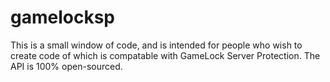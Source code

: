 # gamelocksp
This is a small window of code, and is intended for people who wish to create code of which is compatable with GameLock Server Protection. The API is 100% open-sourced.
